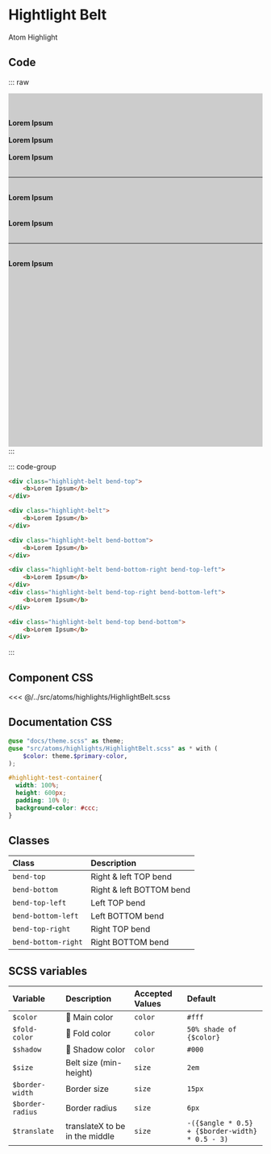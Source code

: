 # Hightlight Belt
<Badge type="tip">Atom</Badge> <Badge type="info">Highlight</Badge>

## Code

::: raw
<div class="dev-section">
    <div id="highlight-test-container">
        <div class="highlight-belt bend-top">
            <b>Lorem Ipsum</b>
        </div>
        <br />
        <div class="highlight-belt">
            <b>Lorem Ipsum</b>
        </div>
        <br />
        <div class="highlight-belt bend-bottom">
            <b>Lorem Ipsum</b>
        </div>
        <br />
        <hr />
        <br />
        <div class="highlight-belt bend-bottom-right bend-top-left">
            <b>Lorem Ipsum</b>
        </div>
        <br />
        <br />
        <div class="highlight-belt bend-top-right bend-bottom-left">
            <b>Lorem Ipsum</b>
        </div>
        <br />
        <hr />
        <br />
        <div class="highlight-belt bend-top bend-bottom">
            <b>Lorem Ipsum</b>
        </div>
    </div>
</div>
:::

::: code-group
```html [top]
<div class="highlight-belt bend-top">
    <b>Lorem Ipsum</b>
</div>
```
```html [no direction]
<div class="highlight-belt">
    <b>Lorem Ipsum</b>
</div>
```
```html [bottom]
<div class="highlight-belt bend-bottom">
    <b>Lorem Ipsum</b>
</div>
```
```html [different bends]
<div class="highlight-belt bend-bottom-right bend-top-left">
    <b>Lorem Ipsum</b>
</div>
<div class="highlight-belt bend-top-right bend-bottom-left">
    <b>Lorem Ipsum</b>
</div>
```
```html [top and bottom]
<div class="highlight-belt bend-top bend-bottom">
    <b>Lorem Ipsum</b>
</div>
```
:::

## Component CSS

<<< @/../src/atoms/highlights/HighlightBelt.scss

## Documentation CSS

```scss
@use "docs/theme.scss" as theme;
@use "src/atoms/highlights/HighlightBelt.scss" as * with (
    $color: theme.$primary-color,
);

#highlight-test-container{
  width: 100%;
  height: 600px;
  padding: 10% 0;
  background-color: #ccc;
}
```

## Classes

| Class               | Description              |
|:--------------------|:-------------------------|
| `bend-top`          | Right & left TOP bend    |
| `bend-bottom`       | Right & left BOTTOM bend |
| `bend-top-left`     | Left TOP bend            |
| `bend-bottom-left`  | Left BOTTOM bend         |
| `bend-top-right`    | Right TOP bend           |
| `bend-bottom-right` | Right BOTTOM bend        |

## SCSS variables

| Variable         | Description                                 | Accepted Values | Default                                         |
|:-----------------|:--------------------------------------------|:----------------|:------------------------------------------------|
| `$color`         | :first_quarter_moon_with_face: Main color   | `color`         | `#fff`                                          |
| `$fold-color`    | :first_quarter_moon_with_face: Fold color   | `color`         | `50% shade of {$color}`                         |
| `$shadow`        | :first_quarter_moon_with_face: Shadow color | `color`         | `#000`                                          |
| `$size`          | Belt size (min-height)                      | `size`          | `2em`                                           |
| `$border-width`  | Border size                                 | `size`          | `15px`                                          |
| `$border-radius` | Border radius                               | `size`          | `6px`                                           |
| `$translate`     | translateX to be in the middle              | `size`          | `-({$angle * 0.5} + {$border-width} * 0.5 - 3)` |

<style lang="scss">
@use "docs/theme.scss" as theme;
@use "src/atoms/highlights/HighlightBelt.scss" as * with (
    $color: theme.$primary-color,
);

#highlight-test-container{
  width: 100%;
  height: 600px;
  padding: 10% 0;
  background-color: #ccc;
}
</style>
